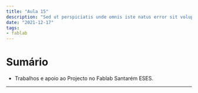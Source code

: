 ```yaml
---
title: "Aula 15"
description: "Sed ut perspiciatis unde omnis iste natus error sit voluptatem"
date: "2021-12-17"
tags:
- fablab
---
```


# Sumário


* Trabalhos e apoio ao Projecto no Fablab Santarém ESES.


___

